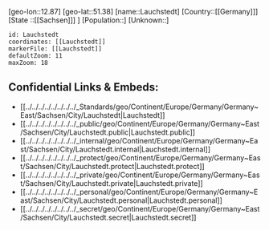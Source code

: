 ﻿---
location: [51.38,12.87]
mapzoom: [7,12] 
mapmarker: city 
type: City
tags:
- geo/City


SpocWebEntityId: 31869
isDeleted: false
confidential: public

---
[geo-lon::12.87]
[geo-lat::51.38]
[name::Lauchstedt]
[Country::[[Germany]]]
[State ::[[Sachsen]]] ]
[Population::]
[Unknown::]


```leaflet
id: Lauchstedt
coordinates: [[Lauchstedt]]
markerFile: [[Lauchstedt]]
defaultZoom: 11 
maxZoom: 18
```


## Confidential Links & Embeds: 
- [[../../../../../../../../_Standards/geo/Continent/Europe/Germany/Germany~East/Sachsen/City/Lauchstedt|Lauchstedt]] 
- [[../../../../../../../../_public/geo/Continent/Europe/Germany/Germany~East/Sachsen/City/Lauchstedt.public|Lauchstedt.public]] 
- [[../../../../../../../../_internal/geo/Continent/Europe/Germany/Germany~East/Sachsen/City/Lauchstedt.internal|Lauchstedt.internal]] 
- [[../../../../../../../../_protect/geo/Continent/Europe/Germany/Germany~East/Sachsen/City/Lauchstedt.protect|Lauchstedt.protect]] 
- [[../../../../../../../../_private/geo/Continent/Europe/Germany/Germany~East/Sachsen/City/Lauchstedt.private|Lauchstedt.private]] 
- [[../../../../../../../../_personal/geo/Continent/Europe/Germany/Germany~East/Sachsen/City/Lauchstedt.personal|Lauchstedt.personal]] 
- [[../../../../../../../../_secret/geo/Continent/Europe/Germany/Germany~East/Sachsen/City/Lauchstedt.secret|Lauchstedt.secret]] 
